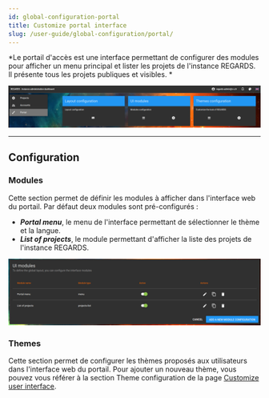 ```yaml
---
id: global-configuration-portal
title: Customize portal interface
slug: /user-guide/global-configuration/portal/
---
```


*Le portail d'accès est une interface permettant de configurer des modules pour afficher un menu principal et lister les projets de l'instance REGARDS. Il présente tous les projets publiques et visibles. *

<div align="center">
  <img src="/images/user-documentation/1-global-configuration/portal.png" alt="portal" width="800"/> 
</div>

---

## Configuration

### Modules

Cette section permet de définir les modules à afficher dans l'interface web du portail. Par défaut deux modules sont pré-configurés :

- ***Portal menu***, le menu de l'interface permettant de sélectionner le thème et la langue.
- ***List of projects***, le module permettant d'afficher la liste des projets de l'instance REGARDS.

<div align="center">
  <img src="/images/user-documentation/1-global-configuration/portal-modules.png" alt="portal modules" width="800"/> 
</div>

### Themes

Cette section permet de configurer les thèmes proposés aux utilisateurs dans l'interface web du portail. Pour ajouter un nouveau thème, vous pouvez vous référer à la section Theme configuration de la page [Customize user interface](../../project-configuration/user-interface/#theme-configuration).
